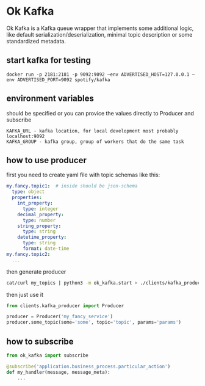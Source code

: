 # Ok Kafka

Ok Kafka is a Kafka queue wrapper that implements some additional logic, like
default serialization/deserialization, minimal topic description or some
standardized metadata.

## start kafka for testing
`docker run -p 2181:2181 -p 9092:9092 —env ADVERTISED_HOST=127.0.0.1 —env ADVERTISED_PORT=9092 spotify/kafka`

## environment variables
should be specified or you can provice the values directly to Producer and subscribe
```
KAFKA_URL - kafka location, for local development most probably localhost:9092
KAFKA_GROUP - kafka group, group of workers that do the same task
```

## how to use producer
first you need to create yaml file with topic schemas like this:
```yaml
my.fancy.topic1:  # inside should be json-schema
  type: object
  properties:
    int_property:
      type: integer
    decimal_property:
      type: number
    string_property:
      type: string
    datetime_property:
      type: string
      format: date-time
my.fancy.topic2:
  ...
```

then generate producer
```sh
cat/curl my_topics | python3 -m ok_kafka.start > ./clients/kafka_producer
```

then just use it
```python
from clients.kafka_producer import Producer

producer = Producer('my_fancy_service')
producer.some_topic(some='some', topic='topic', params='params')
```

## how to subscribe
```python
from ok_kafka import subscribe

@subscribe('application.business_process.particular_action')
def my_handler(message, message_meta):
    ...
```
